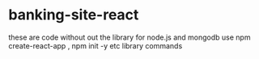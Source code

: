 # banking-site-react
these are code without out the library for node.js and mongodb  use npm create-react-app , npm init -y  etc library commands 
